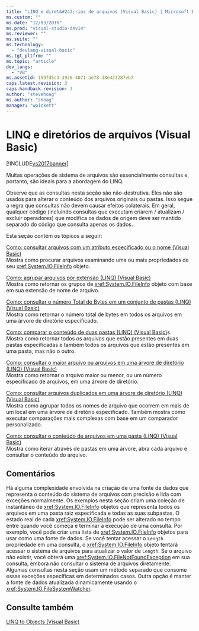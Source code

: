 ```yaml
---
title: "LINQ e diret&#243;rios de arquivos (Visual Basic) | Microsoft Docs"
ms.custom: ""
ms.date: "12/03/2016"
ms.prod: "visual-studio-dev14"
ms.reviewer: ""
ms.suite: ""
ms.technology: 
  - "devlang-visual-basic"
ms.tgt_pltfrm: ""
ms.topic: "article"
dev_langs: 
  - "VB"
ms.assetid: 159fd5c3-3926-4071-ae78-d8e423287eb7
caps.latest.revision: 3
caps.handback.revision: 3
author: "stevehoag"
ms.author: "shoag"
manager: "wpickett"
---
```

# LINQ e diret&#243;rios de arquivos (Visual Basic)
[!INCLUDE[vs2017banner](../../../../csharp/includes/vs2017banner.md)]

Muitas operações de sistema de arquivos são essencialmente consultas e, portanto, são ideais para a abordagem do LINQ.  
  
 Observe que as consultas nesta seção são não\-destrutiva. Eles não são usados para alterar o conteúdo dos arquivos originais ou pastas. Isso segue a regra que consultas não devem causar efeitos colaterais. Em geral, qualquer código \(incluindo consultas que executam criarem \/ atualizam \/ excluir operadores\) que modifica os dados de origem deve ser mantido separado do código que consulta apenas os dados.  
  
 Esta seção contém os tópicos a seguir:  
  
 [Como: consultar arquivos com um atributo especificado ou o nome \(Visual Basic\)](../../../../visual-basic/programming-guide/concepts/linq/how-to-query-for-files-with-a-specified-attribute-or-name.md)  
 Mostra como procurar arquivos examinando uma ou mais propriedades de seu <xref:System.IO.FileInfo> objeto.  
  
 [Como: agrupar arquivos por extensão \(LINQ\) \(Visual Basic\)](../../../../visual-basic/programming-guide/concepts/linq/how-to-group-files-by-extension-linq.md)  
 Mostra como retornar os grupos de <xref:System.IO.FileInfo> objeto com base em sua extensão de nome de arquivo.  
  
 [Como: consultar o número Total de Bytes em um conjunto de pastas \(LINQ\) \(Visual Basic\)](../../../../visual-basic/programming-guide/concepts/linq/how-to-query-for-the-total-number-of-bytes-in-a-set-of-folders.md)  
 Mostra como retornar o número total de bytes em todos os arquivos em uma árvore de diretório especificado.  
  
 [Como: comparar o conteúdo de duas pastas \(LINQ\) \(Visual Basic\)](../../../../visual-basic/programming-guide/concepts/linq/how-to-compare-the-contents-of-two-folders-linq.md)s  
 Mostra como retornar todos os arquivos que estão presentes em duas pastas especificadas e também todos os arquivos que estão presentes em uma pasta, mas não o outro.  
  
 [Como: consultar o maior arquivo ou arquivos em uma árvore de diretório \(LINQ\) \(Visual Basic\)](../../../../visual-basic/programming-guide/concepts/linq/how-to-query-for-the-largest-file-or-files-in-a-directory-tree.md)  
 Mostra como retornar o arquivo maior ou menor, ou um número especificado de arquivos, em uma árvore de diretório.  
  
 [Como: consultar arquivos duplicados em uma árvore de diretório \(LINQ\) \(Visual Basic\)](../../../../visual-basic/programming-guide/concepts/linq/how-to-query-for-duplicate-files-in-a-directory-tree-linq.md)  
 Mostra como agrupar todos os nomes de arquivo que ocorrem em mais de um local em uma árvore de diretório especificado. Também mostra como executar comparações mais complexas com base em um comparador personalizado.  
  
 [Como: consultar o conteúdo de arquivos em uma pasta \(LINQ\) \(Visual Basic\)](../../../../visual-basic/programming-guide/concepts/linq/how-to-query-the-contents-of-files-in-a-folder-linq.md)  
 Mostra como iterar através de pastas em uma árvore, abra cada arquivo e consultar o conteúdo do arquivo.  
  
## Comentários  
 Há alguma complexidade envolvida na criação de uma fonte de dados que representa o conteúdo do sistema de arquivos com precisão e lida com exceções normalmente. Os exemplos nesta seção criam uma coleção de instantâneo de <xref:System.IO.FileInfo> objetos que representa todos os arquivos em uma pasta raiz especificada e todas as suas subpastas. O estado real de cada <xref:System.IO.FileInfo> pode ser alterado no tempo entre quando você começa e terminar a execução de uma consulta. Por exemplo, você pode criar uma lista de <xref:System.IO.FileInfo> objetos para usar como uma fonte de dados. Se você tentar acessar o `Length` propriedade em uma consulta, o <xref:System.IO.FileInfo> objeto tentará acessar o sistema de arquivos para atualizar o valor de `Length`. Se o arquivo não existir, você obterá uma <xref:System.IO.FileNotFoundException> em sua consulta, embora não consultar o sistema de arquivos diretamente. Algumas consultas nesta seção usam um método separado que consome essas exceções específicas em determinados casos. Outra opção é manter a fonte de dados atualizada dinamicamente usando o <xref:System.IO.FileSystemWatcher>.  
  
## Consulte também  
 [LINQ to Objects \(Visual Basic\)](../../../../visual-basic/programming-guide/concepts/linq/linq-to-objects.md)